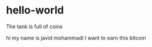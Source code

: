 # hello-world
The tank is full of coins

hi
my name is javid mohammadi 
I want to earn this bitcoin
